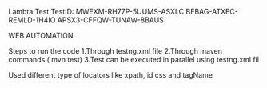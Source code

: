 Lambta Test TestID:
MWEXM-RH77P-5UUMS-ASXLC
BFBAG-ATXEC-REMLD-1H4IO
APSX3-CFFQW-TUNAW-8BAUS

WEB AUTOMATION

Steps to run the code
1.Through testng.xml file
2.Through maven commands ( mvn test)
3.Test can be executed in parallel using testng.xml fil

Used different type of locators like xpath, id css and tagName